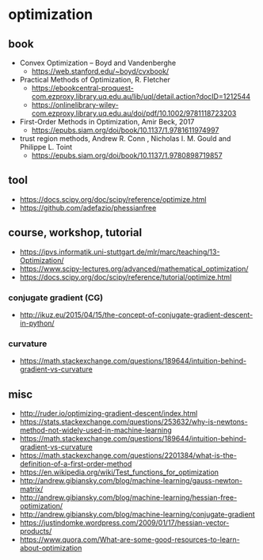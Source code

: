 # optimization

## book
* Convex Optimization – Boyd and Vandenberghe
  * https://web.stanford.edu/~boyd/cvxbook/
* Practical Methods of Optimization, R. Fletcher
  * https://ebookcentral-proquest-com.ezproxy.library.uq.edu.au/lib/uql/detail.action?docID=1212544
  * https://onlinelibrary-wiley-com.ezproxy.library.uq.edu.au/doi/pdf/10.1002/9781118723203
* First-Order Methods in Optimization, Amir Beck, 2017
  * https://epubs.siam.org/doi/book/10.1137/1.9781611974997
* trust region methods, Andrew R. Conn , Nicholas I. M. Gould and Philippe L. Toint
  * https://epubs.siam.org/doi/book/10.1137/1.9780898719857

## tool
* https://docs.scipy.org/doc/scipy/reference/optimize.html
* https://github.com/adefazio/phessianfree

## course, workshop, tutorial
* https://ipvs.informatik.uni-stuttgart.de/mlr/marc/teaching/13-Optimization/
* https://www.scipy-lectures.org/advanced/mathematical_optimization/
* https://docs.scipy.org/doc/scipy/reference/tutorial/optimize.html

### conjugate gradient (CG)
* http://ikuz.eu/2015/04/15/the-concept-of-conjugate-gradient-descent-in-python/

### curvature
* https://math.stackexchange.com/questions/189644/intuition-behind-gradient-vs-curvature

## misc
* http://ruder.io/optimizing-gradient-descent/index.html
* https://stats.stackexchange.com/questions/253632/why-is-newtons-method-not-widely-used-in-machine-learning
* https://math.stackexchange.com/questions/189644/intuition-behind-gradient-vs-curvature
* https://math.stackexchange.com/questions/2201384/what-is-the-definition-of-a-first-order-method
* https://en.wikipedia.org/wiki/Test_functions_for_optimization
* http://andrew.gibiansky.com/blog/machine-learning/gauss-newton-matrix/
* http://andrew.gibiansky.com/blog/machine-learning/hessian-free-optimization/
* http://andrew.gibiansky.com/blog/machine-learning/conjugate-gradient
* https://justindomke.wordpress.com/2009/01/17/hessian-vector-products/
* https://www.quora.com/What-are-some-good-resources-to-learn-about-optimization
